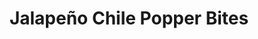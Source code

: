 ---
category: sides
name: Jalapeño Chile Popper Bites
title: Jalapeño Chile Popper Bites
price: '8.95'
---
